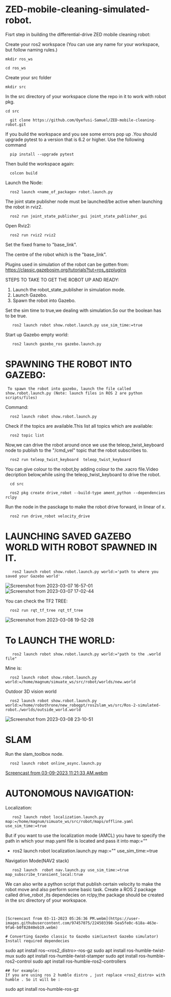 # ZED-mobile-cleaning-simulated-robot.
Fisrt step in building the differential-drive ZED mobile cleaning robot:

Create your ros2 workspace (You can use any name for your workspace, but follow naming rules.)
```
mkdir ros_ws 
```
```
cd ros_ws
```
Create your src folder

```
mkdir src
```

In the src directory of your workspace clone the repo in it to work with robot pkg.
```
cd src
```

```
  git clone https://github.com/Oyefusi-Samuel/ZED-mobile-cleaning-robot.git
```
If you build the workspace and you see some errors pop up .You should upgrade pytest to a version that is 6.2 or higher. Use the following command
```
  pip install --upgrade pytest
```
Then build the workspace again:
```
  colcon build
```

Launch the Node:
```
  ros2 launch <name_of_package> robot.launch.py
```

The joint state publisher node must be launched/be active when launching the robot in rviz2.
```
  ros2 run joint_state_publisher_gui joint_state_publisher_gui
```

Open Rviz2:
```
  ros2 run rviz2 rviz2
```

Set the fixed frame to "base_link".

The centre of the robot which is the "base_link".

Plugins used in simulation of the robot can be gotten from:
https://classic.gazebosim.org/tutorials?tut=ros_gzplugins


STEPS TO TAKE TO GET THE ROBOT UP AND READY:
1. Launch the robot_state_publisher in simulation mode.
2. Launch Gazebo.
3. Spawn the robot into Gazebo.

Set the sim time to true,we dealing with simulation.So our the boolean has to be true.
```
   ros2 launch robot show.robot.launch.py use_sim_time:=true
```
Start up Gazebo empty world:
```
   ros2 launch gazebo_ros gazebo.launch.py 
```

# SPAWNING THE ROBOT INTO GAZEBO:
     To spawn the robot into gazebo, launch the file called show.robot.launch.py (Note: launch files in ROS 2 are python scripts/files)
 Command:
 ```
   ros2 launch robot show.robot.launch.py
 ```
 Check if the topics are available.This list all topics which are available:
 ```
   ros2 topic list
 ```
 Now,we can drive the robot around once we use the teleop_twist_keyboard node to publish to the "/cmd_vel" topic that the robot subscribes to.
 
 ```
   ros2 run teleop_twist_keyboard  teleop_twist_keyboard
 ```
 
 You can give colour to the robot,by adding colour to the .xacro file.Video decription below,while using the teleop_twist_keyboard to drive the robot.
 

 ```
   cd src
 ```
 
 ```
   ros2 pkg create drive_robot --build-type ament_python --dependencies rclpy
 
 ```
 Run the node in the pasckage to make the robot drive forward, in linear of x.
 ```
   ros2 run drive_robot velocity_drive
 ```

# LAUNCHING SAVED GAZEBO WORLD WITH ROBOT SPAWNED IN IT.
 ```
    ros2 launch robot show.robot.launch.py world:='path to where you saved your Gazebo world'
 ```
 ![Screenshot from 2023-03-07 16-57-01](https://user-images.githubusercontent.com/97457075/223492102-4b27dd07-a5f6-4b56-91f1-b20b52a065ba.png)
![Screenshot from 2023-03-07 17-02-44](https://user-images.githubusercontent.com/97457075/223492458-2b3d6ffe-db92-44e4-8a41-42573fa984d6.png)

You can check the TF2 TREE:
```
  ros2 run rqt_tf_tree rqt_tf_tree
```
![Screenshot from 2023-03-08 19-52-28](https://user-images.githubusercontent.com/97457075/223807831-64f8f7f3-c000-4d08-82b0-b4725c639a14.png)

# To LAUNCH THE WORLD:
 
```
   ros2 launch robot show.robot.launch.py world:="path to the .world file"
```
Mine is:
```
  ros2 launch robot show.robot.launch.py world:=/home/magnum/simuate_ws/src/robot/worlds/new.world
```
Outdoor 3D vision world


```
  ros2 launch robot show.robot.launch.py world:=/home/robothrone/new_robogpt/ros2slam_ws/src/Ros-2-simulated-robot./worlds/outside_world.world 
```

![Screenshot from 2023-03-08 23-10-51](https://user-images.githubusercontent.com/97457075/223862718-2ca56db5-4b6a-4a9e-a5b2-625d82918a81.png)

# SLAM 
Run the slam_toolbox node.
```
  ros2 launch robot online_async.launch.py 
```
[Screencast from 03-09-2023 11:21:33 AM.webm](https://user-images.githubusercontent.com/97457075/224001965-dfaaf7e7-9660-437a-94b4-5b78740142ad.webm)

# AUTONOMOUS NAVIGATION:
 Localization:
 ```
    ros2 launch robot localization.launch.py map:=/home/magnum/simuate_ws/src/robot/maps/offline.yaml  use_sim_time:=true
```
But if you want to use the localization mode (AMCL) you have to specify the path in which your map.yaml file is located and pass it into map:=""

-  ros2 launch robot localization.launch.py map:=""   use_sim_time:=true

Navigation Mode(NAV2 stack)
```
   ros2 launch  robot nav.launch.py use_sim_time:=true map_subscribe_transient_local:true
```
   We can also write a python script that publish certain velocity to make the robot move and also perform some basic task.
 Create a ROS 2 package called drive_robot ,its dependecies on rclpy,the package should be created in the src directory of your workspace.
 ```

  
[Screencast from 03-11-2023 05:26:36 PM.webm](https://user-images.githubusercontent.com/97457075/224503398-5ea5fe0c-618a-463e-9fa6-b0f82840eb19.webm)

# Converting Gazebo classic to Gazebo sim(Lastest Gazebo simulator)
Install required dependecies
```
  sudo apt install ros-<ros2_distro>-ros-gz
  sudo apt install ros-humble-twist-mux
  sudo apt install ros-humble-twist-stamper
  sudo apt install ros-humble-ros2-control
  sudo apt install ros-humble-ros2-controllers
```
## for example:
If you are using ros 2 humble distro , just replace <ros2_distro> with humble . So it will be :
```
  sudo apt install ros-humble-ros-gz
```





